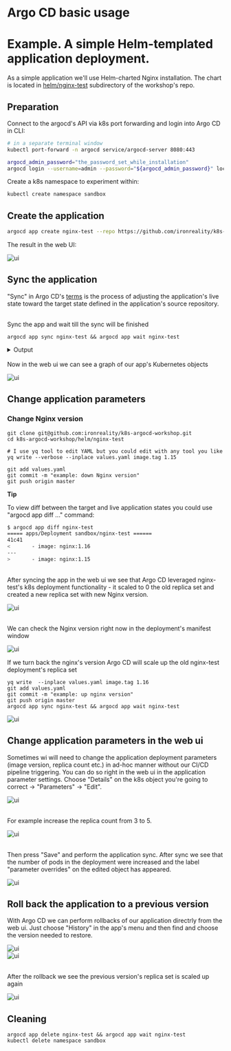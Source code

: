 # Argo CD basic usage

# Example. A simple Helm-templated application deployment.

As a simple application we'll use Helm-charted Nginx installation. The chart is located in [helm/nginx-test](./../../helm/nginx-test) subdirectory of the workshop's repo.

## Preparation

Connect to the argocd's API via k8s port forwarding and login into Argo CD in CLI:

```bash
# in a separate terminal window
kubectl port-forward -n argocd service/argocd-server 8080:443

argocd_admin_password="the_password_set_while_installation"
argocd login --username=admin --password="${argocd_admin_password}" localhost:8080
```

Create a k8s namespace to experiment within:

```bash
kubectl create namespace sandbox
```

## Create the application

```bash
argocd app create nginx-test --repo https://github.com/ironreality/k8s-argocd-workshop --path helm/nginx-test --dest-server https://kubernetes.default.svc --dest-namespace sandbox
```

The result in the web UI:

![ui](./pics/nginx_01.png)

## Sync the application

"Sync" in Argo CD's [terms](https://argoproj.github.io/argo-cd/core_concepts/) is the process of adjusting the application's live state toward the target state defined in the application's source repository. 

<br>
Sync the app and wait till the sync will be finished

```
argocd app sync nginx-test && argocd app wait nginx-test
```

<details>
<summary>Output</summary>

```
Name:               nginx-test
Project:            default
Server:             https://kubernetes.default.svc
Namespace:          sandbox
URL:                https://localhost:8080/applications/nginx-test
Repo:               https://github.com/ironreality/k8s-argocd-workshop
Target:
Path:               helm/nginx-test
Sync Policy:        <none>
Sync Status:        OutOfSync from  (11daaf4)
Health Status:      Missing

Operation:          Sync
Sync Revision:      11daaf4e64d4fb65e93748ce2de7563a446aff53
Phase:              Succeeded
Start:              2019-05-08 14:32:32 +0300 EEST
Finished:           2019-05-08 14:32:33 +0300 EEST
Duration:           1s
Message:            successfully synced

GROUP  KIND        NAMESPACE  NAME        STATUS     HEALTH   HOOK  MESSAGE
       Service     sandbox    nginx-test  OutOfSync  Missing        service/nginx-test created
       apps   Deployment  sandbox    nginx-test  OutOfSync  Missing        deployment.apps/nginx-test created


TIMESTAMP                  GROUP        KIND   NAMESPACE                  NAME    STATUS   HEALTH            HOOK  MESSAGE
2019-05-08T14:32:22+03:00            Service     sandbox            nginx-test    Synced  Healthy                  service/nginx-test created
2019-05-08T14:32:22+03:00   apps  Deployment     sandbox            nginx-test    Synced  Progressing              deployment.apps/nginx-test
 created

 Name:               nginx-test
 Project:            default
 Server:             https://kubernetes.default.svc
 Namespace:          sandbox
 URL:                https://localhost:8080/applications/nginx-test
 Repo:               https://github.com/ironreality/k8s-argocd-workshop
 Target:
 Path:               helm/nginx-test
 Sync Policy:        <none>
 Sync Status:        Synced to  (11daaf4)
 Health Status:      Healthy

 Operation:          Sync
 Sync Revision:      11daaf4e64d4fb65e93748ce2de7563a446aff53
 Phase:              Succeeded
 Start:              2019-05-08 14:32:32 +0300 EEST
 Finished:           2019-05-08 14:32:33 +0300 EEST
 Duration:           1s
 Message:            successfully synced

 GROUP  KIND        NAMESPACE  NAME        STATUS  HEALTH   HOOK  MESSAGE
        Service     sandbox    nginx-test  Synced  Healthy        service/nginx-test created
        apps   Deployment  sandbox    nginx-test  Synced  Healthy        deployment.apps/nginx-test created
```
</details>

<br>
Now in the web ui we can see a graph of our app's Kubernetes objects

![ui](./pics/nginx_02.png)


## Change application parameters

### Change Nginx version

```
git clone git@github.com:ironreality/k8s-argocd-workshop.git
cd k8s-argocd-workshop/helm/nginx-test

# I use yq tool to edit YAML but you could edit with any tool you like
yq write --verbose --inplace values.yaml image.tag 1.15

git add values.yaml
git commit -m "example: down Nginx version"
git push origin master
```

**Tip**

To view diff between the target and live application states you could use "argocd app diff ..." command:

```bash
$ argocd app diff nginx-test
===== apps/Deployment sandbox/nginx-test ======
41c41
<       - image: nginx:1.16
---
>       - image: nginx:1.15
```

<br>
After syncing the app in the web ui we see that Argo CD leveraged nginx-test's k8s deployment functionality - it scaled to 0 the old replica set and created a new replica set with new Nginx version.

![ui](./pics/nginx_03.png)

<br>
We can check the Nginx version right now in the deployment's manifest window

![ui](./pics/nginx_04.png)

If we turn back the nginx's version Argo CD will scale up the old nginx-test deployment's replica set

```
yq write  --inplace values.yaml image.tag 1.16
git add values.yaml
git commit -m "example: up nginx version"
git push origin master
argocd app sync nginx-test && argocd app wait nginx-test
```

![ui](./pics/nginx_05.png)


## Change application parameters in the web ui

Sometimes wi will need to change the application deployment parameters (image version, replica count etc.) in ad-hoc manner without our CI/CD pipeline triggering. You can do so right in the web ui in the application parameter settings. Choose "Details" on the k8s object you're going to correct -> "Parameters" -> "Edit".

![ui](./pics/nginx_06.png)

<br>
For example increase the replica count from 3 to 5.

![ui](./pics/nginx_07.png)

<br>
Then press "Save" and perform the application sync. After sync we see that the number of pods in the deployment were increased and the label "parameter overrides" on the edited object has appeared.

![ui](./pics/nginx_08.png)


## Roll back the application to a previous version

With Argo CD we can perform rollbacks of our application directrly from the web ui. Just choose "History" in the app's menu and then find and choose the version needed to restore.

![ui](./pics/nginx_09.png)
<br>
![ui](./pics/nginx_10.png)

<br>
After the rollback we see the previous version's replica set is scaled up again

![ui](./pics/nginx_11.png)

## Cleaning

```
argocd app delete nginx-test && argocd app wait nginx-test
kubectl delete namespace sandbox
```
